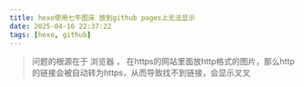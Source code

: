 ```yaml
---
title: hexo使用七牛图床 放到github pages上无法显示
date: 2025-04-16 22:37:22
tags: [hexo, github]
---
```


> 问题的根源在于 浏览器 ， 在https的网站里面放http格式的图片，那么http的链接会被自动转为https，从而导致找不到链接，会显示叉叉
